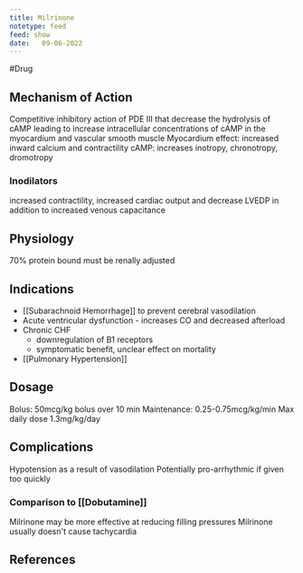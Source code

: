 ```yaml
---
title: Milrinone
notetype: feed
feed: show
date:   09-06-2022
---
```

#Drug

## Mechanism of Action
Competitive inhibitory action of PDE III that decrease the hydrolysis of cAMP leading to increase intracellular concentrations of cAMP in the myocardium and vascular smooth muscle
Myocardium effect: increased inward calcium and contractility
cAMP: increases inotropy, chronotropy, dromotropy


### Inodilators
increased contractility, increased cardiac output and decrease LVEDP in addition to increased venous capacitance

## Physiology
70% protein bound
must be renally adjusted
## Indications
-  [[Subarachnoid Hemorrhage]] to prevent cerebral vasodilation
- Acute ventricular dysfunction - increases CO and decreased afterload
- Chronic CHF
	- downregulation of B1 receptors
	- symptomatic benefit, unclear effect on mortality
- [[Pulmonary Hypertension]]
## Dosage
Bolus: 50mcg/kg bolus over 10 min
Maintenance: 0.25-0.75mcg/kg/min
Max daily dose 1.3mg/kg/day


## Complications
Hypotension as a result of vasodilation
Potentially pro-arrhythmic if given too quickly

### Comparison to [[Dobutamine]]
Milrinone may be more effective at reducing filling pressures
Milrinone usually doesn't cause tachycardia
## References
[^1]:
[^2]:
[^3]:
[^4]: